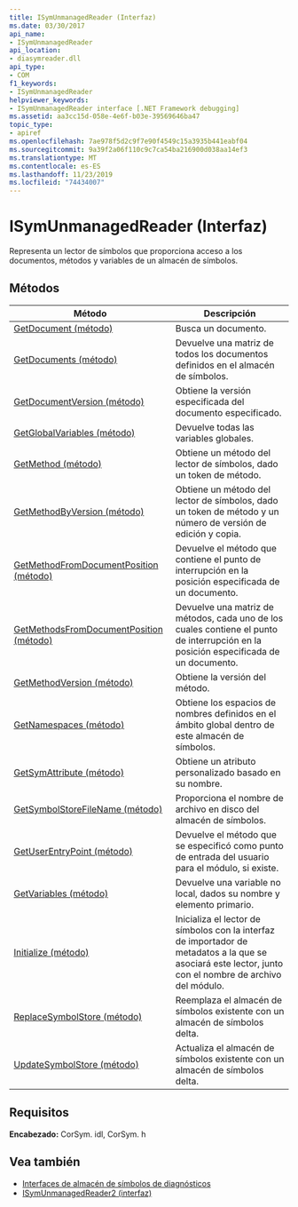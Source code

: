 ```yaml
---
title: ISymUnmanagedReader (Interfaz)
ms.date: 03/30/2017
api_name:
- ISymUnmanagedReader
api_location:
- diasymreader.dll
api_type:
- COM
f1_keywords:
- ISymUnmanagedReader
helpviewer_keywords:
- ISymUnmanagedReader interface [.NET Framework debugging]
ms.assetid: aa3cc15d-058e-4e6f-b03e-39569646ba47
topic_type:
- apiref
ms.openlocfilehash: 7ae978f5d2c9f7e90f4549c15a3935b441eabf04
ms.sourcegitcommit: 9a39f2a06f110c9c7ca54ba216900d038aa14ef3
ms.translationtype: MT
ms.contentlocale: es-ES
ms.lasthandoff: 11/23/2019
ms.locfileid: "74434007"
---
```

# <a name="isymunmanagedreader-interface"></a>ISymUnmanagedReader (Interfaz)
Representa un lector de símbolos que proporciona acceso a los documentos, métodos y variables de un almacén de símbolos.  
  
## <a name="methods"></a>Métodos  
  
|Método|Descripción|  
|------------|-----------------|  
|[GetDocument (método)](../../../../docs/framework/unmanaged-api/diagnostics/isymunmanagedreader-getdocument-method.md)|Busca un documento.|  
|[GetDocuments (método)](../../../../docs/framework/unmanaged-api/diagnostics/isymunmanagedreader-getdocuments-method.md)|Devuelve una matriz de todos los documentos definidos en el almacén de símbolos.|  
|[GetDocumentVersion (método)](../../../../docs/framework/unmanaged-api/diagnostics/isymunmanagedreader-getdocumentversion-method.md)|Obtiene la versión especificada del documento especificado.|  
|[GetGlobalVariables (método)](../../../../docs/framework/unmanaged-api/diagnostics/isymunmanagedreader-getglobalvariables-method.md)|Devuelve todas las variables globales.|  
|[GetMethod (método)](../../../../docs/framework/unmanaged-api/diagnostics/isymunmanagedreader-getmethod-method.md)|Obtiene un método del lector de símbolos, dado un token de método.|  
|[GetMethodByVersion (método)](../../../../docs/framework/unmanaged-api/diagnostics/isymunmanagedreader-getmethodbyversion-method.md)|Obtiene un método del lector de símbolos, dado un token de método y un número de versión de edición y copia.|  
|[GetMethodFromDocumentPosition (método)](../../../../docs/framework/unmanaged-api/diagnostics/isymunmanagedreader-getmethodfromdocumentposition-method.md)|Devuelve el método que contiene el punto de interrupción en la posición especificada de un documento.|  
|[GetMethodsFromDocumentPosition (método)](../../../../docs/framework/unmanaged-api/diagnostics/isymunmanagedreader-getmethodsfromdocumentposition-method.md)|Devuelve una matriz de métodos, cada uno de los cuales contiene el punto de interrupción en la posición especificada de un documento.|  
|[GetMethodVersion (método)](../../../../docs/framework/unmanaged-api/diagnostics/isymunmanagedreader-getmethodversion-method.md)|Obtiene la versión del método.|  
|[GetNamespaces (método)](../../../../docs/framework/unmanaged-api/diagnostics/isymunmanagedreader-getnamespaces-method.md)|Obtiene los espacios de nombres definidos en el ámbito global dentro de este almacén de símbolos.|  
|[GetSymAttribute (método)](../../../../docs/framework/unmanaged-api/diagnostics/isymunmanagedreader-getsymattribute-method.md)|Obtiene un atributo personalizado basado en su nombre.|  
|[GetSymbolStoreFileName (método)](../../../../docs/framework/unmanaged-api/diagnostics/isymunmanagedreader-getsymbolstorefilename-method.md)|Proporciona el nombre de archivo en disco del almacén de símbolos.|  
|[GetUserEntryPoint (método)](../../../../docs/framework/unmanaged-api/diagnostics/isymunmanagedreader-getuserentrypoint-method.md)|Devuelve el método que se especificó como punto de entrada del usuario para el módulo, si existe.|  
|[GetVariables (método)](../../../../docs/framework/unmanaged-api/diagnostics/isymunmanagedreader-getvariables-method.md)|Devuelve una variable no local, dados su nombre y elemento primario.|  
|[Initialize (método)](../../../../docs/framework/unmanaged-api/diagnostics/isymunmanagedreader-initialize-method.md)|Inicializa el lector de símbolos con la interfaz de importador de metadatos a la que se asociará este lector, junto con el nombre de archivo del módulo.|  
|[ReplaceSymbolStore (método)](../../../../docs/framework/unmanaged-api/diagnostics/isymunmanagedreader-replacesymbolstore-method.md)|Reemplaza el almacén de símbolos existente con un almacén de símbolos delta.|  
|[UpdateSymbolStore (método)](../../../../docs/framework/unmanaged-api/diagnostics/isymunmanagedreader-updatesymbolstore-method.md)|Actualiza el almacén de símbolos existente con un almacén de símbolos delta.|  
  
## <a name="requirements"></a>Requisitos  
 **Encabezado:** CorSym. idl, CorSym. h  
  
## <a name="see-also"></a>Vea también

- [Interfaces de almacén de símbolos de diagnósticos](../../../../docs/framework/unmanaged-api/diagnostics/diagnostics-symbol-store-interfaces.md)
- [ISymUnmanagedReader2 (interfaz)](../../../../docs/framework/unmanaged-api/diagnostics/isymunmanagedreader2-interface.md)
